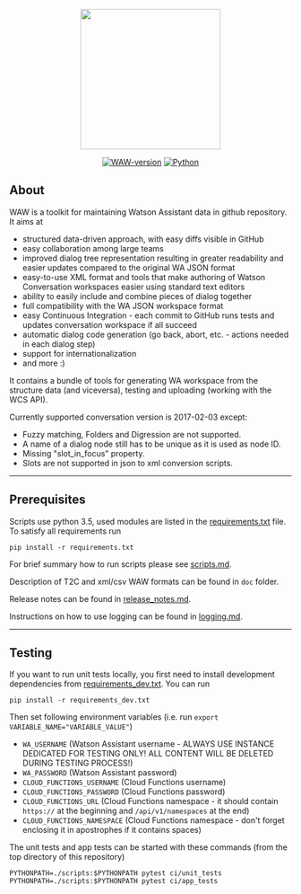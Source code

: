 <p align="center">
    <a><img src="https://i.imgur.com/UHJU7zA.png" height="250"/></a>
<br />
</p>

<p align="center">
    <a href="https://github.com/IBM/watson-assistant-workbench/releases/latest"><img src="https://img.shields.io/badge/dynamic/json.svg?color=blue&label=version&query=tag_name&url=https%3A%2F%2Fgithub.com%2FIBM%2Fwatson-assistant-workbench%2Freleases%2Flatest" alt="WAW-version" /></a>
    <a href="https://www.python.org/downloads/release/python-350/"><img src="https://img.shields.io/badge/Python-3.5-Green.svg" alt="Python" /></a>
</p>

## About

WAW is a toolkit for maintaining Watson Assistant data in github repository.
It aims at

- structured data-driven approach, with easy diffs visible in GitHub
- easy collaboration among large teams
- improved dialog tree representation resulting in greater readability and easier updates compared to the original WA JSON format
- easy-to-use XML format and tools that make authoring of Watson Conversation workspaces easier using standard text editors
- ability to easily include and combine pieces of dialog together
- full compatibility with the WA JSON workspace format
- easy Continuous Integration - each commit to GitHub runs tests and updates conversation workspace if all succeed
- automatic dialog code generation (go back, abort, etc. - actions needed in each dialog step)
- support for internationalization
- and more :)

It contains a bundle of tools for generating WA workspace from the structure data (and viceversa), testing and uploading (working with the WCS API).

Currently supported conversation version is 2017-02-03 except:

- Fuzzy matching, Folders and Digression are not supported.
- A name of a dialog node still has to be unique as it is used as node ID.
- Missing "slot_in_focus" property.
- Slots are not supported in json to xml conversion scripts.

---

## Prerequisites

Scripts use python 3.5, used modules are listed in the [requirements.txt](/requirements.txt) file. To satisfy all requirements run

```
pip install -r requirements.txt
```

For brief summary how to run scripts please see [scripts.md](/scripts.md).

Description of T2C and xml/csv WAW formats can be found in `doc` folder.

Release notes can be found in [release_notes.md](/release_notes.md).

Instructions on how to use logging can be found in [logging.md](/logging.md).

---

## Testing

If you want to run unit tests locally, you first need to install development dependencies from [requirements_dev.txt](/requirements_dev.txt). You can run

```
pip install -r requirements_dev.txt
```

Then set following environment variables
(i.e. run `export VARIABLE_NAME="VARIABLE_VALUE"`)

- `WA_USERNAME` (Watson Assistant username - ALWAYS USE INSTANCE DEDICATED FOR TESTING ONLY! ALL CONTENT WILL BE DELETED DURING TESTING PROCESS!)
- `WA_PASSWORD` (Watson Assistant password)
- `CLOUD_FUNCTIONS_USERNAME` (Cloud Functions username)
- `CLOUD_FUNCTIONS_PASSWORD` (Cloud Functions password)
- `CLOUD_FUNCTIONS_URL` (Cloud Functions namespace - it should contain `https://` at the beginning and `/api/v1/namespaces` at the end)
- `CLOUD_FUNCTIONS_NAMESPACE` (Cloud Functions namespace - don't forget enclosing it in apostrophes if it contains spaces)

The unit tests and app tests can be started with these commands (from the top directory of this repository)

```
PYTHONPATH=./scripts:$PYTHONPATH pytest ci/unit_tests
PYTHONPATH=./scripts:$PYTHONPATH pytest ci/app_tests
```
